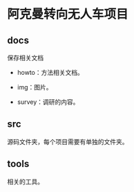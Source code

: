# 阿克曼转向无人车项目

## docs

保存相关文档

- howto：方法相关文档。

- img：图片。

- survey：调研的内容。

## src

源码文件夹，每个项目需要有单独的文件夹。

## tools

相关的工具。
